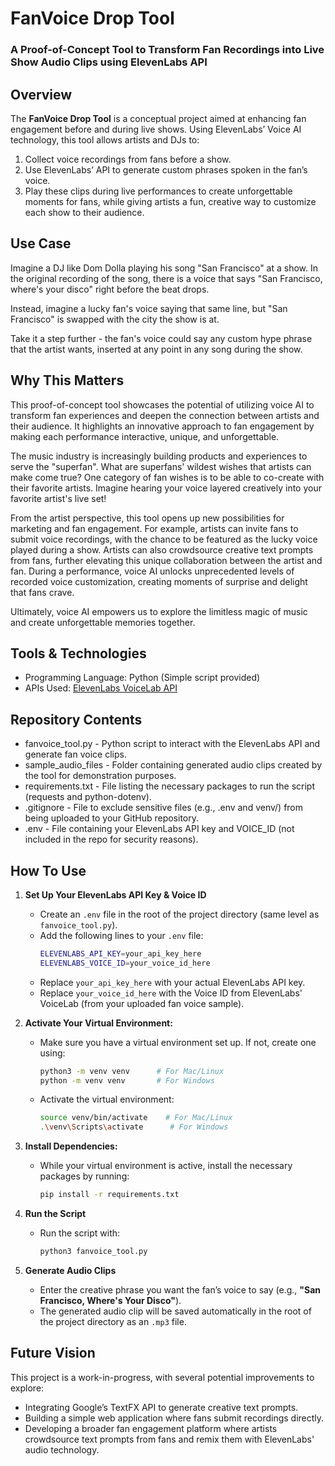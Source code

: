 # FanVoice Drop Tool
### A Proof-of-Concept Tool to Transform Fan Recordings into Live Show Audio Clips using ElevenLabs API

## Overview
The **FanVoice Drop Tool** is a conceptual project aimed at enhancing fan engagement before and during live shows. Using ElevenLabs’ Voice AI technology, this tool allows artists and DJs to:

1. Collect voice recordings from fans before a show.
2. Use ElevenLabs’ API to generate custom phrases spoken in the fan’s voice.
3. Play these clips during live performances to create unforgettable moments for fans, while giving artists a fun, creative way to customize each show to their audience.

## Use Case
Imagine a DJ like Dom Dolla playing his song "San Francisco" at a show. In the original recording of the song, there is a voice that says "San Francisco, where's your disco" right before the beat drops. 

Instead, imagine a lucky fan's voice saying that same line, but "San Francisco" is swapped with the city the show is at.

Take it a step further - the fan's voice could say any custom hype phrase that the artist wants, inserted at any point in any song during the show. 

## Why This Matters
This proof-of-concept tool showcases the potential of utilizing voice AI to transform fan experiences and deepen the connection between artists and their audience. It highlights an innovative approach to fan engagement by making each performance interactive, unique, and unforgettable. 

The music industry is increasingly building products and experiences to serve the "superfan". What are superfans' wildest wishes that artists can make come true? One category of fan wishes is to be able to co-create with their favorite artists. Imagine hearing your voice layered creatively into your favorite artist's live set!

From the artist perspective, this tool opens up new possibilities for marketing and fan engagement. For example, artists can invite fans to submit voice recordings, with the chance to be featured as the lucky voice played during a show. Artists can also crowdsource creative text prompts from fans, further elevating this unique collaboration between the artist and fan. During a performance, voice AI unlocks unprecedented levels of recorded voice customization, creating moments of surprise and delight that fans crave.

Ultimately, voice AI empowers us to explore the limitless magic of music and create unforgettable memories together.

## Tools & Technologies
- Programming Language: Python (Simple script provided)
- APIs Used: [ElevenLabs VoiceLab API](https://elevenlabs.io/docs/overview)

## Repository Contents
- fanvoice_tool.py - Python script to interact with the ElevenLabs API and generate fan voice clips.
- sample_audio_files - Folder containing generated audio clips created by the tool for demonstration purposes.
- requirements.txt - File listing the necessary packages to run the script (requests and python-dotenv).
- .gitignore - File to exclude sensitive files (e.g., .env and venv/) from being uploaded to your GitHub repository.
- .env - File containing your ElevenLabs API key and VOICE_ID (not included in the repo for security reasons).

## **How To Use**
1. **Set Up Your ElevenLabs API Key & Voice ID**  
   - Create an `.env` file in the root of the project directory (same level as `fanvoice_tool.py`).
   - Add the following lines to your `.env` file:
     ```bash
     ELEVENLABS_API_KEY=your_api_key_here
     ELEVENLABS_VOICE_ID=your_voice_id_here
     ```
   - Replace `your_api_key_here` with your actual ElevenLabs API key.
   - Replace `your_voice_id_here` with the Voice ID from ElevenLabs' VoiceLab (from your uploaded fan voice sample).

2. **Activate Your Virtual Environment:**  
   - Make sure you have a virtual environment set up. If not, create one using:
     ```bash
     python3 -m venv venv      # For Mac/Linux
     python -m venv venv       # For Windows
     ```
   - Activate the virtual environment:
     ```bash
     source venv/bin/activate    # For Mac/Linux
     .\venv\Scripts\activate      # For Windows
     ```

3. **Install Dependencies:**  
   - While your virtual environment is active, install the necessary packages by running:
     ```bash
     pip install -r requirements.txt
     ```

4. **Run the Script**  
   - Run the script with:
     ```bash
     python3 fanvoice_tool.py
     ```

4. **Generate Audio Clips**  
   - Enter the creative phrase you want the fan’s voice to say (e.g., **"San Francisco, Where's Your Disco"**).
   - The generated audio clip will be saved automatically in the root of the project directory as an `.mp3` file.

## Future Vision
This project is a work-in-progress, with several potential improvements to explore:

- Integrating Google’s TextFX API to generate creative text prompts.
- Building a simple web application where fans submit recordings directly.
- Developing a broader fan engagement platform where artists crowdsource text prompts from fans and remix them with ElevenLabs' audio technology.
